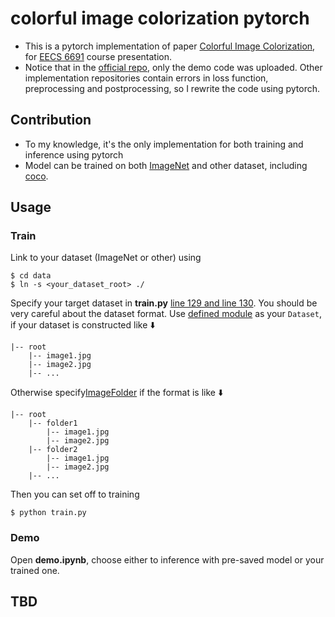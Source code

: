 # colorful image colorization pytorch

* This is a pytorch implementation of paper  [Colorful Image Colorization](https://arxiv.org/pdf/1603.08511.pdf), for [EECS 6691](https://sites.google.com/site/mobiledcc/advanceddeeplearning)  course presentation.
* Notice that in the [official repo](https://github.com/richzhang/colorization), only the demo code was uploaded. Other implementation repositories contain errors in loss function, preprocessing and postprocessing, so I rewrite the code using pytorch.

## Contribution
* To my knowledge, it's the only implementation for both training and inference using pytorch
* Model can be trained on both [ImageNet](http://www.image-net.org/) and other dataset, including [coco](https://cocodataset.org/#home).

## Usage
### Train
Link to your dataset (ImageNet or other) using
```
$ cd data
$ ln -s <your_dataset_root> ./
```
Specify your target dataset in **train.py** [line 129 and line 130](https://github.com/87003697/colorful_image_colorization_pytorch/blob/66699bbd717ae2c894c260f5cc6ab58e4afcaac2/train.py#L129).
You should be very careful about the dataset format. Use [defined module](https://github.com/87003697/colorful_image_colorization_pytorch/blob/66699bbd717ae2c894c260f5cc6ab58e4afcaac2/train.py#L142) as your `Dataset`, if your dataset is constructed like ⬇️
```
|-- root
    |-- image1.jpg
    |-- image2.jpg
    |-- ...
```
Otherwise specify[ImageFolder](https://github.com/87003697/colorful_image_colorization_pytorch/blob/66699bbd717ae2c894c260f5cc6ab58e4afcaac2/train.py#L138) if the format is like ⬇️ 
```
|-- root
    |-- folder1
        |-- image1.jpg
        |-- image2.jpg
    |-- folder2
        |-- image1.jpg
        |-- image2.jpg
    |-- ...
```
Then you can set off to training

```
$ python train.py
```
### Demo
Open **demo.ipynb**, choose either to inference with pre-saved model or your trained one. 

 

## TBD

